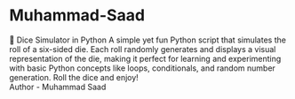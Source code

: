 # Muhammad-Saad
🎲 Dice Simulator in Python A simple yet fun Python script that simulates the roll of a six-sided die. Each roll randomly generates and displays a visual representation of the die, making it perfect for learning and experimenting with basic Python concepts like loops, conditionals, and random number generation. Roll the dice and enjoy!
<br>
Author - Muhammad Saad
